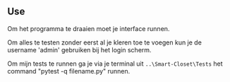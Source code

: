 ## Use
Om het programma te draaien moet je interface runnen. 

Om alles te testen zonder eerst al je kleren toe te voegen kun je de username 'admin' gebruiken bij het login scherm.

Om mijn tests te runnen ga je via je terminal uit `..\Smart-Closet\Tests` het command "pytest -q filename.py" runnen.
